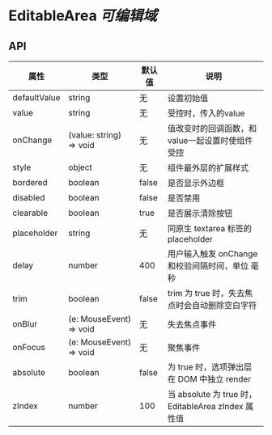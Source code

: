 # EditableArea *可编辑域*

<example />

## API

| 属性 | 类型 | 默认值 | 说明 |
| --- | --- | --- | --- |
| defaultValue | string | 无 | 设置初始值 |
| value | string | 无 | 受控时，传入的value |
| onChange | (value: string) => void | 无 | 值改变时的回调函数，和value一起设置时使组件受控 |
| style | object | 无 | 组件最外层的扩展样式 |
| bordered | boolean | false | 是否显示外边框 |
| disabled | boolean | false | 是否禁用 |
| clearable | boolean | true | 是否展示清除按钮 |
| placeholder | string | 无 | 同原生 textarea 标签的 placeholder |
| delay | number | 400 | 用户输入触发 onChange 和校验间隔时间，单位 毫秒 |
| trim | boolean | false | trim 为 true 时，失去焦点时会自动删除空白字符 |
| onBlur | (e: MouseEvent) => void | 无 | 失去焦点事件 |
| onFocus | (e: MouseEvent) => void | 无 | 聚焦事件 |
| absolute | boolean | false | 为 true 时，选项弹出层在 DOM 中独立 render |
| zIndex | number | 100 | 当 absolute 为 true 时，EditableArea zIndex 属性值 |
